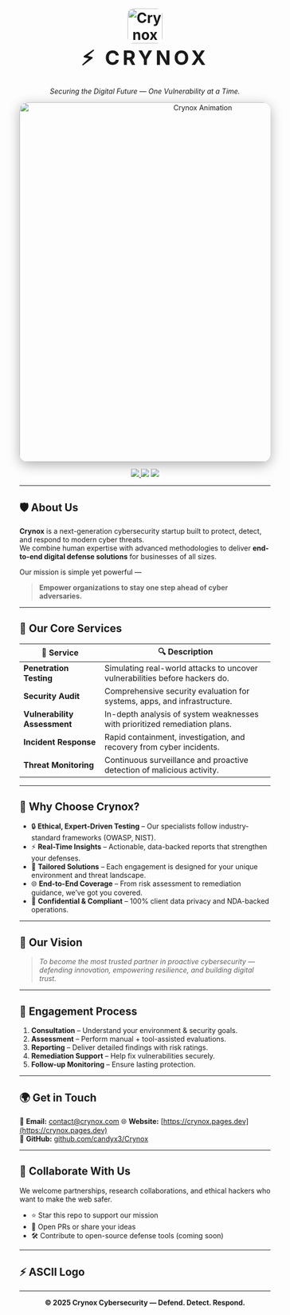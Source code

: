 <!-- README.md for CRYNOX Cybersecurity Startup -->

<h1 align="center">
  <img src="https://crynox.pages.dev/favicon.ico" alt="Crynox Logo" width="70" style="vertical-align:middle; border-radius:12px;"/>  
  <br>
  <span style="font-size:40px; letter-spacing:6px;">⚡ CRYNOX</span>
</h1>

<p align="center">
  <em>Securing the Digital Future — One Vulnerability at a Time.</em>
</p>

<p align="center">
  <img src="https://github.com/candyx3/Crynox/assets/hero.gif" alt="Crynox Animation" width="720" style="border-radius:16px; box-shadow:0 6px 24px rgba(0,0,0,0.3);"/>
</p>

<p align="center">
  <a href="https://crynox.pages.dev" target="_blank">
    <img src="https://img.shields.io/badge/Visit%20Website-crynox.pages.dev-blueviolet?style=for-the-badge&logo=cloudflare"/>
  </a>
  <img src="https://img.shields.io/badge/Founded-2025-green?style=for-the-badge"/>
  <img src="https://img.shields.io/badge/Focus-Cybersecurity-orange?style=for-the-badge"/>
</p>

---

## 🛡️ About Us
**Crynox** is a next-generation cybersecurity startup built to protect, detect, and respond to modern cyber threats.  
We combine human expertise with advanced methodologies to deliver **end-to-end digital defense solutions** for businesses of all sizes.

Our mission is simple yet powerful —  
> **Empower organizations to stay one step ahead of cyber adversaries.**

---

## 💼 Our Core Services

| 🧩 Service | 🔍 Description |
|-------------|----------------|
| **Penetration Testing** | Simulating real-world attacks to uncover vulnerabilities before hackers do. |
| **Security Audit** | Comprehensive security evaluation for systems, apps, and infrastructure. |
| **Vulnerability Assessment** | In-depth analysis of system weaknesses with prioritized remediation plans. |
| **Incident Response** | Rapid containment, investigation, and recovery from cyber incidents. |
| **Threat Monitoring** | Continuous surveillance and proactive detection of malicious activity. |

---

## 🚀 Why Choose Crynox?

- 🔒 **Ethical, Expert-Driven Testing** – Our specialists follow industry-standard frameworks (OWASP, NIST).  
- ⚡ **Real-Time Insights** – Actionable, data-backed reports that strengthen your defenses.  
- 🧠 **Tailored Solutions** – Each engagement is designed for your unique environment and threat landscape.  
- 🌐 **End-to-End Coverage** – From risk assessment to remediation guidance, we’ve got you covered.  
- 🤝 **Confidential & Compliant** – 100% client data privacy and NDA-backed operations.

---

## 🧠 Our Vision
> _To become the most trusted partner in proactive cybersecurity — defending innovation, empowering resilience, and building digital trust._

---

## 🧾 Engagement Process

1. **Consultation** – Understand your environment & security goals.  
2. **Assessment** – Perform manual + tool-assisted evaluations.  
3. **Reporting** – Deliver detailed findings with risk ratings.  
4. **Remediation Support** – Help fix vulnerabilities securely.  
5. **Follow-up Monitoring** – Ensure lasting protection.

---

## 🌍 Get in Touch

📧 **Email:** contact@crynox.com 
🌐 **Website:** [https://crynox.pages.dev](https://crynox.pages.dev)  
🐙 **GitHub:** [github.com/candyx3/Crynox](https://github.com/candyx3/Crynox)  

---

## 🤝 Collaborate With Us
We welcome partnerships, research collaborations, and ethical hackers who want to make the web safer.

- ⭐ Star this repo to support our mission  
- 🧩 Open PRs or share your ideas  
- 🛠️ Contribute to open-source defense tools (coming soon)

---


## ⚡ ASCII Logo


---

<p align="center">
  <b>© 2025 Crynox Cybersecurity — Defend. Detect. Respond.</b>
</p>


